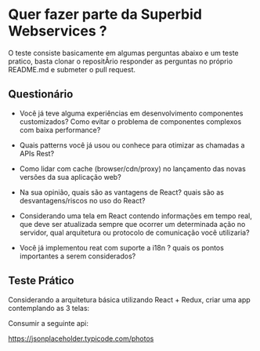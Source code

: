 # Quer fazer parte da Superbid Webservices ?

O teste consiste basicamente em algumas perguntas abaixo e um teste pratico, basta clonar o repositÃrio responder as perguntas no próprio README.md e submeter o pull request.

## Questionário

* Você já teve alguma experiências em desenvolvimento componentes customizados? Como evitar o problema de componentes complexos com baixa performance?

* Quais patterns você já usou ou conhece para otimizar as chamadas a APIs Rest?

* Como lidar com cache (browser/cdn/proxy) no lançamento das novas versões da sua aplicação web?

* Na sua opinião, quais são as vantagens de React? quais são as desvantagens/riscos no uso do React?

* Considerando uma tela em React contendo informações em tempo real, que deve ser atualizada sempre que ocorrer um determinada ação no servidor, qual arquitetura ou protocolo de comunicação você utilizaria?

* Você já implementou reat com suporte a i18n ? quais os pontos importantes a serem considerados?

## Teste Prático 

Considerando a arquitetura básica utilizando React + Redux, criar uma app contemplando as 3 telas:



Consumir a seguinte api:

https://jsonplaceholder.typicode.com/photos

